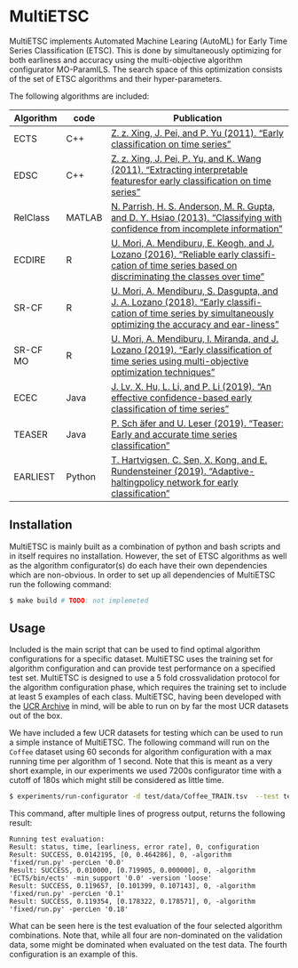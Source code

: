 # MultiETSC

MultiETSC implements Automated Machine Learing (AutoML) for 
Early Time Series Classification (ETSC).
This is done by simultaneously optimizing for both earliness and accuracy using the 
multi-objective algorithm configurator MO-ParamILS.
The search space of this optimization consists of the set of ETSC algorithms and 
their hyper-parameters.


The following algorithms are included:

| Algorithm | code | Publication |
| --------- | ---- | ----------- |
| ECTS | C++ | [ Z. z. Xing, J. Pei, and P. Yu (2011). “Early classification on time series”](https://doi.org/10.1007/s10115-011-0400-x) |
| EDSC | C++ | [ Z. z. Xing, J. Pei, P. Yu, and K. Wang (2011). “Extracting interpretable featuresfor early classification on time series” ](https://doi.org/10.1137/1.9781611972818.22) |
| RelClass | MATLAB | [N. Parrish, H. S. Anderson, M. R. Gupta, and D. Y. Hsiao (2013). “Classifying with confidence from incomplete information”](http://jmlr.org/papers/v14/parrish13a.html) |
| ECDIRE | R | [ U. Mori, A. Mendiburu, E. Keogh, and J. Lozano (2016). “Reliable early classifi-cation of time series based on discriminating the classes over time”](https://doi.org/10.1007/s10618-016-0462-1) |
| SR-CF | R | [U. Mori, A. Mendiburu, S. Dasgupta, and J. A. Lozano (2018). “Early classifi-cation of time series by simultaneously optimizing the accuracy and ear-liness”](https://doi.org/10.1109/TNNLS.2017.2764939) |
| SR-CF MO | R | [ U. Mori, A. Mendiburu, I. Miranda, and J. Lozano (2019). “Early classification of time series using multi-objective optimization techniques”](http://www.sciencedirect.com/science/article/pii/S0020025519303317) |
| ECEC | Java| [ J. Lv, X. Hu, L. Li, and P. Li (2019). “An effective confidence-based early classification of time series”](https://doi.org/10.1109/ACCESS.2019.2929644) |
| TEASER | Java | [P. Sch ̈afer and U. Leser (2019). “Teaser: Early and accurate time series classification”](https://arxiv.org/abs/1908.03405) |
| EARLIEST | Python | [T. Hartvigsen, C. Sen, X. Kong, and E. Rundensteiner (2019). “Adaptive-haltingpolicy network for early classification”](https://web.cs.wpi.edu/~xkong/publications/papers/kdd19.pdf) |

## Installation
MultiETSC is mainly built as a combination of python and bash scripts and in itself requires no installation.
However, the set of ETSC algorithms as well as the algorithm configurator(s) 
do each have their own dependencies which are non-obvious.
In order to set up all dependencies of MultiETSC run the following command:
```bash
$ make build # TODO: not implemeted
```

## Usage
Included is the main script that can be used to find optimal algorithm configurations for a specific dataset.
MultiETSC uses the training set for algorithm configuration and can provide test performance on a specified test set.
MultiETSC is designed to use a 5 fold crossvalidation protocol for the algorithm configuration phase,
which requires the training set to include at least 5 examples of each class.
MultiETSC, having been developed with the [UCR Archive](https://www.cs.ucr.edu/~eamonn/time_series_data_2018/)
in mind, will be able to run on by far the most UCR datasets out of the box.

We have included a few UCR datasets for testing which can be used to run a simple instance of MultiETSC. 
The following command will run on the `Coffee` dataset using 60 seconds for algorithm configuration with 
a max running time per algorithm of 1 second. 
Note that this is meant as a very short example, in our experiments we used 7200s configurator time
with a cutoff of 180s which might still be considered as little time.
```bash
$ experiments/run-configurator -d test/data/Coffee_TRAIN.tsv  --test test/data/Coffee_TEST.tsv --timeout 60 --cutoff 1
```
This command, after multiple lines of progress output, returns the following result:
```
Running test evaluation:
Result: status, time, [earliness, error rate], 0, configuration
Result: SUCCESS, 0.0142195, [0, 0.464286], 0, -algorithm 'fixed/run.py' -percLen '0.0'
Result: SUCCESS, 0.010000, [0.719905, 0.000000], 0, -algorithm 'ECTS/bin/ects' -min_support '0.0' -version 'loose'
Result: SUCCESS, 0.119657, [0.101399, 0.107143], 0, -algorithm 'fixed/run.py' -percLen '0.1'
Result: SUCCESS, 0.119354, [0.178322, 0.178571], 0, -algorithm 'fixed/run.py' -percLen '0.18'
```
What can be seen here is the test evaluation of the four selected algorithm combinations.
Note that, while all four are non-dominated on the validation data,
some might be dominated when evaluated on the test data.
The fourth configuration is an example of this.